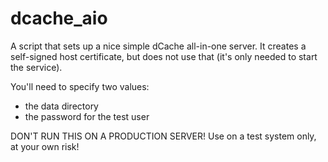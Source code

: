 # dcache_aio

A script that sets up a nice simple dCache all-in-one server.
It creates a self-signed host certificate, but does not use that 
(it's only needed to start the service).

You'll need to specify two values:

- the data directory
- the password for the test user

DON'T RUN THIS ON A PRODUCTION SERVER!
Use on a test system only, at your own risk!
